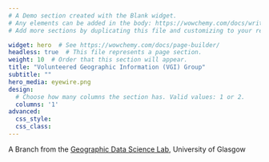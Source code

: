 ```yaml
---
# A Demo section created with the Blank widget.
# Any elements can be added in the body: https://wowchemy.com/docs/writing-markdown-latex/
# Add more sections by duplicating this file and customizing to your requirements.

widget: hero  # See https://wowchemy.com/docs/page-builder/
headless: true  # This file represents a page section.
weight: 10  # Order that this section will appear.
title: "Volunteered Geographic Information (VGI) Group"
subtitle: ""
hero_media: eyewire.png
design:
  # Choose how many columns the section has. Valid values: 1 or 2.
  columns: '1'
advanced:
  css_style:
  css_class:
---
```


A Branch from the [Geographic Data Science Lab](https://indicative-data-science.github.io/IDS/index.html), University of Glasgow

<!-- figure credits: Nathan Kit Kennedy, CC0, via Wikimedia Commons-->